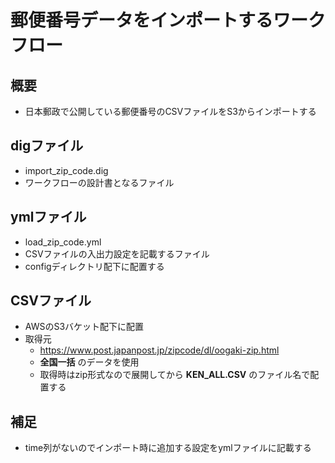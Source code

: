 # 郵便番号データをインポートするワークフロー

## 概要

* 日本郵政で公開している郵便番号のCSVファイルをS3からインポートする

## digファイル

* import_zip_code.dig
* ワークフローの設計書となるファイル

## ymlファイル

* load_zip_code.yml
* CSVファイルの入出力設定を記載するファイル
* configディレクトリ配下に配置する

## CSVファイル

* AWSのS3バケット配下に配置
* 取得元
  * https://www.post.japanpost.jp/zipcode/dl/oogaki-zip.html
  * **全国一括** のデータを使用
  * 取得時はzip形式なので展開してから **KEN_ALL.CSV** のファイル名で配置する

## 補足

* time列がないのでインポート時に追加する設定をymlファイルに記載する
